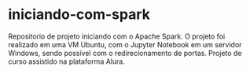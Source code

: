 # iniciando-com-spark
Repositorio de projeto iniciando com o Apache Spark. 
O projeto foi realizado em uma VM Ubuntu, com o Jupyter Notebook em um servidor Windows, sendo possível com o redirecionamento de portas.
Projeto de curso assistido na plataforma Alura.
